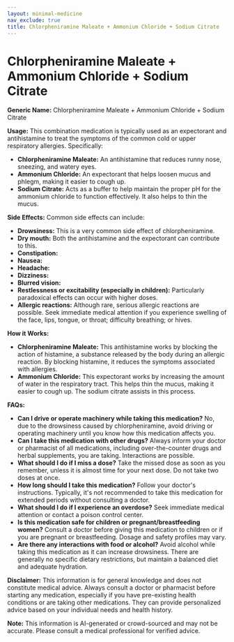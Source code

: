 ```yaml
---
layout: minimal-medicine
nav_exclude: true
title: Chlorpheniramine Maleate + Ammonium Chloride + Sodium Citrate
---
```


# Chlorpheniramine Maleate + Ammonium Chloride + Sodium Citrate

**Generic Name:** Chlorpheniramine Maleate + Ammonium Chloride + Sodium Citrate

**Usage:** This combination medication is typically used as an expectorant and antihistamine to treat the symptoms of the common cold or upper respiratory allergies.  Specifically:

* **Chlorpheniramine Maleate:**  An antihistamine that reduces runny nose, sneezing, and watery eyes.
* **Ammonium Chloride:** An expectorant that helps loosen mucus and phlegm, making it easier to cough up.
* **Sodium Citrate:** Acts as a buffer to help maintain the proper pH for the ammonium chloride to function effectively.  It also helps to thin the mucus.


**Side Effects:**  Common side effects can include:

* **Drowsiness:** This is a very common side effect of chlorpheniramine.
* **Dry mouth:**  Both the antihistamine and the expectorant can contribute to this.
* **Constipation:**
* **Nausea:**
* **Headache:**
* **Dizziness:**
* **Blurred vision:**
* **Restlessness or excitability (especially in children):**  Particularly paradoxical effects can occur with higher doses.
* **Allergic reactions:**  Although rare, serious allergic reactions are possible.  Seek immediate medical attention if you experience swelling of the face, lips, tongue, or throat; difficulty breathing; or hives.


**How it Works:**

* **Chlorpheniramine Maleate:** This antihistamine works by blocking the action of histamine, a substance released by the body during an allergic reaction.  By blocking histamine, it reduces the symptoms associated with allergies.
* **Ammonium Chloride:** This expectorant works by increasing the amount of water in the respiratory tract. This helps thin the mucus, making it easier to cough up. The sodium citrate assists in this process.


**FAQs:**

* **Can I drive or operate machinery while taking this medication?**  No, due to the drowsiness caused by chlorpheniramine, avoid driving or operating machinery until you know how this medication affects you.
* **Can I take this medication with other drugs?** Always inform your doctor or pharmacist of all medications, including over-the-counter drugs and herbal supplements, you are taking.  Interactions are possible.
* **What should I do if I miss a dose?**  Take the missed dose as soon as you remember, unless it is almost time for your next dose. Do not take two doses at once.
* **How long should I take this medication?** Follow your doctor's instructions.  Typically, it's not recommended to take this medication for extended periods without consulting a doctor.
* **What should I do if I experience an overdose?** Seek immediate medical attention or contact a poison control center.
* **Is this medication safe for children or pregnant/breastfeeding women?**  Consult a doctor before giving this medication to children or if you are pregnant or breastfeeding.  Dosage and safety profiles may vary.
* **Are there any interactions with food or alcohol?**  Avoid alcohol while taking this medication as it can increase drowsiness.  There are generally no specific dietary restrictions, but maintain a balanced diet and adequate hydration.


**Disclaimer:** This information is for general knowledge and does not constitute medical advice.  Always consult a doctor or pharmacist before starting any medication, especially if you have pre-existing health conditions or are taking other medications.  They can provide personalized advice based on your individual needs and health history.


**Note:** This information is AI-generated or crowd-sourced and may not be accurate. Please consult a medical professional for verified advice.
